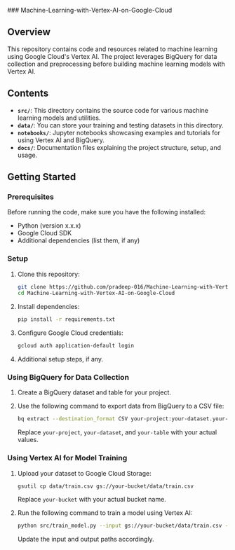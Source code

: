 ##﻿# Machine-Learning-with-Vertex-AI-on-Google-Cloud

## Overview

This repository contains code and resources related to machine learning using Google Cloud's Vertex AI. The project leverages BigQuery for data collection and preprocessing before building machine learning models with Vertex AI.

## Contents

- **`src/`**: This directory contains the source code for various machine learning models and utilities.
- **`data/`**: You can store your training and testing datasets in this directory.
- **`notebooks/`**: Jupyter notebooks showcasing examples and tutorials for using Vertex AI and BigQuery.
- **`docs/`**: Documentation files explaining the project structure, setup, and usage.

## Getting Started

### Prerequisites

Before running the code, make sure you have the following installed:

- Python (version x.x.x)
- Google Cloud SDK
- Additional dependencies (list them, if any)

### Setup

1. Clone this repository:

   ```bash
   git clone https://github.com/pradeep-016/Machine-Learning-with-Vertex-AI-on-Google-Cloud.git
   cd Machine-Learning-with-Vertex-AI-on-Google-Cloud
   ```

2. Install dependencies:

   ```bash
   pip install -r requirements.txt
   ```

3. Configure Google Cloud credentials:

   ```bash
   gcloud auth application-default login
   ```

4. Additional setup steps, if any.

### Using BigQuery for Data Collection

1. Create a BigQuery dataset and table for your project.

2. Use the following command to export data from BigQuery to a CSV file:

   ```bash
   bq extract --destination_format CSV your-project:your-dataset.your-table data/train.csv
   ```

   Replace `your-project`, `your-dataset`, and `your-table` with your actual values.

### Using Vertex AI for Model Training

1. Upload your dataset to Google Cloud Storage:

   ```bash
   gsutil cp data/train.csv gs://your-bucket/data/train.csv
   ```

   Replace `your-bucket` with your actual bucket name.

2. Run the following command to train a model using Vertex AI:

   ```bash
   python src/train_model.py --input gs://your-bucket/data/train.csv --output gs://your-bucket/models/model.pkl
   ```

   Update the input and output paths accordingly.


